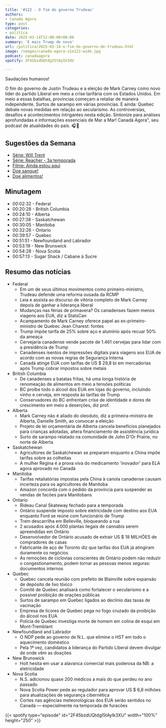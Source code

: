 ```yaml
---
title: '#122 - O fim do governo Trudeau'
authors:
- Canada Agora
type: post
categories:
- politica
date: 2025-03-14T12:00:00+00:00
summary: 'E mais Trump de novo'
url: /politica/2025-03-14-o-fim-do-governo-de-trudeau.html
image: /images/canada-agora-s1e122-wide.jpg
podcast: canadaagora
spotify: 2F45bzdUQtdgI5tAyIk3XU

---
```


Saudações humanos!

O fim do governo de Justin Trudeau e a eleição de Mark Carney como novo líder do partido Liberal em meio a
crise tarifária com os Estados Unidos. Em meio a essas batalhas, províncias começam a retaliar de maneira 
independente. Surtos de sarampo em várias províncias. E ainda: Quebec debate novas medidas em relação ao
secularismo.
As controvérsias, desafios e acontecimentos intrigantes nesta edição. Sintonize para análises aprofundadas e informações essenciais de Mar a Mar! Canadá Agora", seu podcast de atualidades do país. 🎧📰

## Sugestões da Semana
- [Série: Will Trent](https://www.imdb.com/title/tt17543592/)
- [Série: Reacher - 3a temporada](https://www.imdb.com/title/tt9288030/)
- [Filme: Ainda estou aqui](https://www.imdb.com/title/tt14961016/)
- [Doe sangue!](https://blood.ca)
- [Doe alimentos!](https://foodbankscanada.ca)

## Minutagem
- 00:02:32 - Federal
- 00:20:28 - British Columbia
- 00:24:10 - Alberta
- 00:27:38 - Saskatchewan
- 00:30:05 - Manitoba
- 00:32:26 - Ontario
- 00:39:57 - Quebec
- 00:51:51 - Newfoundand and Labrador
- 00:53:19 - New Brunswick
- 00:54:28 - Nova Scotia
- 00:57:13 - Sugar Shack / Cabane à Sucre

## Resumo das notícias
- Federal
  - Em um de seus últimos movimentos como primeiro-ministro, Trudeau defende uma reforma ousada da RCMP
  - Leia e assista ao discurso de vitória completo de Mark Carney depois de ganhar a liderança liberal
  - Mudanças nas férias de primavera? Os canadenses fazem menos viagens aos EUA, diz a StatsCan
  - Acampamento de Mark Carney oferece papel ao ex-primeiro-ministro de Quebec Jean Charest: fontes
  - Trump impõe tarifa de 25% sobre aço e alumínio após recuar 50% da ameaça
  - Cervejaria canadense vende pacote de 1.461 cervejas para lidar com a presidência de Trump
  - Canadenses isentos de impressões digitais para viagens aos EUA de acordo com as novas regras de Segurança Interna
  - Canadá atinge EUA com tarifas de US $ 29,8 bi em mercadorias após Trump cobrar impostos sobre metais
- British Columbia
  - De canadenses a batatas fritas, há uma longa história de renomeação de alimentos em meio a tensões políticas
  - BC proíbe todo o álcool dos EUA em lojas do governo, incluindo vinho e cerveja, em resposta às tarifas de Trump
  - Conservadores do BC enfrentam crise de identidade e dores de crescimento em meio a deserções, diz prof.
- Alberta
  - Mark Carney não é aliado do oleoduto, diz a primeira-ministra de Alberta, Danielle Smith, ao convocar a eleição
  - Projeto de lei orçamentária de Alberta cancela benefícios planejados para crianças adotadas, altera financiamento de assistência jurídica
  - Surto de sarampo relatado na comunidade de John D'Or Prairie, no norte de Alberta
- Saskatchewan
  - Agricultores de Saskatchewan se preparam enquanto a China impõe tarifas sobre as colheitas
  - A mulher Regina é a prova viva do medicamento 'inovador' para ELA agora aprovado no Canadá
- Manitoba
  - Tarifas retaliatórias impostas pela China à canola canadense causam incerteza para os agricultores de Manitoba
  - Amazon concorda com o pedido da província para suspender as vendas de facões para Manitobans
- Ontario
  - Rideau Canal Skateway fechado para a temporada
  - Ontário suspende imposto sobre eletricidade com destino aos EUA enquanto Ford se reúne com funcionário de Trump
  - Trem descarrilha em Belleville, bloqueando a rua
  - 2 acusados após 4.000 plantas ilegais de cannabis serem apreendidas em Ontário
  - Desenvolvedor de Ontário acusado de extrair US $ 18 MILHÕES de compradores de casas
  - Fabricante de aço de Toronto diz que tarifas dos EUA já atingiram duramente os negócios
  - As remoções de ciclovias conscientes de Ontário podem não reduzir o congestionamento, podem tornar as pessoas menos seguras: documentos internos
- Quebec
  - Quebec cancela reunião com prefeito de Blainville sobre expansão de depósito de lixo tóxico
  - Comitê de Quebec analisará como fortalecer o secularismo e a possível proibição de orações públicas
  - Surtos de sarampo em Quebec ligados ao declínio das taxas de vacinação
  - Empresa de licores de Quebec pega no fogo cruzado da proibição do álcool nos EUA
  - Polícia de Quebec investiga morte de homem em colina de esqui em Mont-Tremblant
- Newfoundland and Labrador
  - O NDP pede ao governo de N.L. que elimine o HST em todo o aquecimento doméstico
  - Pela 1ª vez, candidatos à liderança do Partido Liberal devem divulgar de onde vêm as doações
- New Brunswick
  - Holt hesita em usar a alavanca comercial mais poderosa da NB: a eletricidade
- Nova Scotia
  - N.S. adicionou quase 200 médicos a mais do que perdeu no ano passado
  - Nova Scotia Power pede ao regulador para aprovar US $ 6,8 milhões para atualizações de segurança cibernética
  - Cortes nas agências meteorológicas dos EUA serão sentidos no Canadá — especialmente na temporada de furacões

{{< spotify type="episode" id="2F45bzdUQtdgI5tAyIk3XU" width="100%" height="250" >}}
